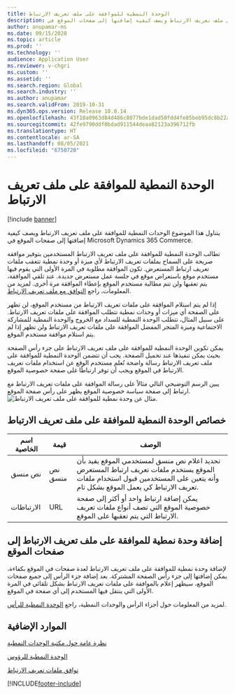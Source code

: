```yaml
---
title: الوحدة النمطية للموافقة على ملف تعريف الارتباط
description: يتناول هذا الموضوع الوحدات النمطية للموافقة على ملف تعريف الارتباط ويصف كيفية إضافتها إلى صفحات الموقع في Microsoft Dynamics 365 Commerce.
author: anupamar-ms
ms.date: 09/15/2020
ms.topic: article
ms.prod: ''
ms.technology: ''
audience: Application User
ms.reviewer: v-chgri
ms.custom: ''
ms.assetid: ''
ms.search.region: Global
ms.search.industry: ''
ms.author: anupamar
ms.search.validFrom: 2019-10-31
ms.dyn365.ops.version: Release 10.0.14
ms.openlocfilehash: 43f18a0963d84d486c8077bde1dad50fdd4fe85beb95dc8b22ae2f3ee724ba0f
ms.sourcegitcommit: 42fe9790ddf0bdad911544deaa82123a396712fb
ms.translationtype: HT
ms.contentlocale: ar-SA
ms.lasthandoff: 08/05/2021
ms.locfileid: "6750728"
---
```

# <a name="cookie-consent-module"></a>الوحدة النمطية للموافقة على ملف تعريف الارتباط

[!include [banner](includes/banner.md)]

يتناول هذا الموضوع الوحدات النمطية للموافقة على ملف تعريف الارتباط ويصف كيفية إضافتها إلى صفحات الموقع في Microsoft Dynamics 365 Commerce.

تطالب الوحدة النمطية للموافقة على ملف تعريف الارتباط المستخدمين بتوفير موافقة صريحة على السماح بملفات تعريف الارتباط لأي ميزة أو وحدة نمطية تتعقب ملفات تعريف ارتباط المستعرض. تكون الموافقة مطلوبة في المرة الأولى التي يقوم فيها مستخدم موقع باستعراض موقع في جلسة عمل مستعرض جديدة. عند تلقي الموافقة، يتم تعقبها ولن تتم مطالبة مستخدم الموقع بإعطاء الموافقة مرة أخرى. لمزيد من المعلومات، راجع [التوافق مع ملف تعريف الارتباط](cookie-compliance.md).

إذا لم يتم استلام الموافقة على ملفات تعريف الارتباط من مستخدم الموقع، لن تظهر على الصفحة أي ميزات أو وحدات نمطية تتطلب الموافقة على ملفات تعريف الارتباط. على سبيل المثال، تتطلب الوحدة النمطية للسداد مع الخروج والوحدة النمطية للمشاركة الاجتماعية وميزة المتجر المفضل الموافقة على ملفات تعريف الارتباط ولن تظهر إذا لم يتم استلام موافقة مستخدم الموقع. 

يمكن تكوين الوحدة النمطية للموافقة على ملف تعريف الارتباط على جزء رأس الصفحة بحيث يمكن تنفيذها عند تحميل الصفحة. يجب أن تتضمن الوحدة النمطية للموافقة على ملف تعريف الارتباط رسالة واضحة تُعلم مستخدم الوقع عن استخدام ملفات تعريف الارتباط في الموقع ويجب أن توفر ارتباطًا غلى صفحة خصوصية الموقع.

يبين الرسم التوضيحي التالي مثالاً على رسالة الموافقة على ملفات تعريف الارتباط مع ارتباط إلى صفحة سياسة خصوصية الموقع يظهر على رأس صفحة الموقع.
![مثال عن وحدة نمطية للموافقة على ملف تعريف الارتباط.](./media/ecommerce-cookieconsent.png)

## <a name="cookie-consent-module-properties"></a>خصائص الوحدة النمطية للموافقة على ملف تعريف الارتباط

| اسم الخاصية             | قيمة                 | الوصف |
|---------------------------|-----------------------|-------------|
| نص منسق                  | نص منسق | تحديد اعلام نص منسق لمستخدمي الموقع يفيد بأن الموقع يستخدم ملفات تعريف ارتباط المستعرض وأنه يتعين على المستخدمين قبول استخدام ملفات تعريف الارتباط كي يعمل الموقع بشكل تام. |
| الارتباطات | URL | يمكن إضافة ارتباط واحد أو أكثر إلى صفحة خصوصية الموقع التي تصف أنواع ملفات تعريف الارتباط التي يتم تعقبها على الموقع. |

## <a name="add-a-cookie-consent-module-to-site-pages"></a>إضافة وحدة نمطية للموافقة على ملف تعريف الارتباط إلى صفحات الموقع

لإضافة وحدة نمطية للموافقة على ملف تعريف الارتباط لعدة صفحات في الموقع بكفاءة، يمكن إضافتها إلى جزء رأس الصفحة المشتركة. بعد إضافة جزء الرأس إلى جميع صفحات الموقع، سيظهر إعلام بالموافقة على ملفات تعريف الارتباط بشكل تلقائي في المرة الأولى التي ينتقل فيها المستخدم إلى أي صفحة في الموقع.

لمزيد من المعلومات حول أجزاء الرأس والوحدات النمطية، راجع [الوحدة النمطية للرأس](author-header-module.md).

## <a name="additional-resources"></a>الموارد الإضافية

[نظرة عامة حول مكتبة الوحدات النمطية](starter-kit-overview.md)

[الوحدة النمطية للرؤوس](author-header-module.md) 

[توافق ملفات تعريف الارتباط](cookie-compliance.md)


[!INCLUDE[footer-include](../includes/footer-banner.md)]
